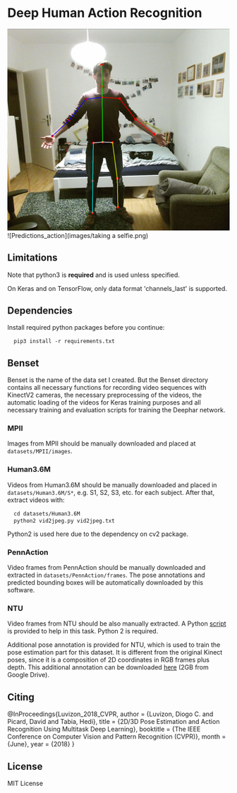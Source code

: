 # Deep Human Action Recognition

![Predictions_pose](images/pose_normal.png)
![Predictions_action](images/taking a selfie.png)

## Limitations

Note that python3 is **required** and is used unless specified.

On Keras and on TensorFlow, only data format 'channels_last' is supported.

## Dependencies

Install required python packages before you continue:
```
  pip3 install -r requirements.txt
```

## Benset

Benset is the name of the data set I created. But the Benset directory contains all necessary functions for recording video sequences with KinectV2 cameras, the necessary preprocessing of the videos, the automatic loading of the videos for Keras training purposes and all necessary training and evaluation scripts for training the Deephar network.

### MPII

Images from MPII should be manually downloaded and placed
at `datasets/MPII/images`.

### Human3.6M

Videos from Human3.6M should be manually downloaded and placed
in `datasets/Human3.6M/S*`, e.g. S1, S2, S3, etc. for each subject.
After that, extract videos with:
```
  cd datasets/Human3.6M
  python2 vid2jpeg.py vid2jpeg.txt
```
Python2 is used here due to the dependency on cv2 package.

### PennAction

Video frames from PennAction should be manually downloaded and extracted
in `datasets/PennAction/frames`. The pose annotations and predicted bounding
boxes will be automatically downloaded by this software.

### NTU

Video frames from NTU should be also manually extracted.
A Python [script](datasets/NTU/extract-resize-videos.py) is provided to help in
this task. Python 2 is required.

Additional pose annotation is provided for NTU, which is used to train the pose
estimation part for this dataset. It is different from the original Kinect
poses, since it is a composition of 2D coordinates in RGB frames plus depth.
This additional annotation can be downloaded
[here](https://drive.google.com/open?id=1eTJPb8q2XCRK8NEC4h17p17JW2DDNwjG)
(2GB from Google Drive).


## Citing

@InProceedings{Luvizon_2018_CVPR,
  author = {Luvizon, Diogo C. and Picard, David and Tabia, Hedi},
  title = {2D/3D Pose Estimation and Action Recognition Using Multitask Deep Learning},
  booktitle = {The IEEE Conference on Computer Vision and Pattern Recognition (CVPR)},
  month = {June},
  year = {2018}
}


## License

MIT License

